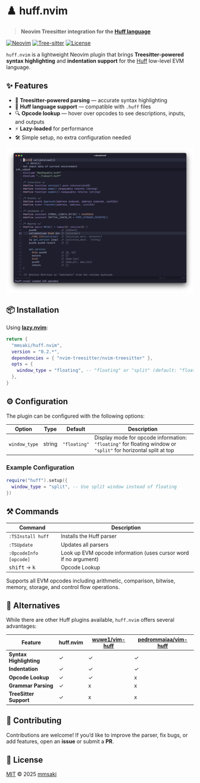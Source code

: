 # ♟️ huff.nvim

> **Neovim Treesitter integration for the [Huff language](https://docs.huff.sh/)**

[![Neovim](https://img.shields.io/badge/Neovim-0.9+-57A143?style=flat\&logo=neovim)](https://neovim.io)
[![Tree-sitter](https://img.shields.io/badge/Tree--sitter-Supported-blue?style=flat)](https://tree-sitter.github.io/tree-sitter/)
[![License](https://img.shields.io/github/license/mmsaki/huff.nvim?color=blue)](LICENSE)

`huff.nvim` is a lightweight Neovim plugin that brings **Treesitter-powered syntax highlighting** and **indentation support** for the [Huff](https://docs.huff.sh/) low-level EVM language.

## ✨ Features

* 🧩 **Treesitter-powered parsing** — accurate syntax highlighting
* 📜 **Huff language support** — compatible with `.huff` files
* 🔍 **Opcode lookup** — hover over opcodes to see descriptions, inputs, and outputs
* ⚡ **Lazy-loaded** for performance
* 🛠️ Simple setup, no extra configuration needed

![screenshot](./img/screenshot.png)

## 📦 Installation

Using **[lazy.nvim](https://github.com/folke/lazy.nvim)**:

```lua
return {
  "mmsaki/huff.nvim",
  version = "0.2.*",
  dependencies = { "nvim-treesitter/nvim-treesitter" },
  opts = {
    window_type = "floating", -- "floating" or "split" (default: "floating")
  },
}
```

## ⚙️ Configuration

The plugin can be configured with the following options:

| Option | Type | Default | Description |
| --- | --- | --- | --- |
| `window_type` | string | `"floating"` | Display mode for opcode information: `"floating"` for floating window or `"split"` for horizontal split at top |

### Example Configuration

```lua
require("huff").setup({
  window_type = "split", -- Use split window instead of floating
})
```

## ⚒️ Commands

| Command           | Description              |
| ----------------- | ------------------------ |
| `:TSInstall huff` | Installs the Huff parser |
| `:TSUpdate`       | Updates all parsers      |
| `:OpcodeInfo [opcode]` | Look up EVM opcode information (uses cursor word if no argument) |
| <kbd>shift</kbd> → <kbd>k</kbd> | Opcode Lookup |

Supports all EVM opcodes including arithmetic, comparison, bitwise, memory, storage, and control flow operations.

## 🔄 Alternatives

While there are other Huff plugins available, `huff.nvim` offers several advantages:

| Feature | huff.nvim | [wuwe1/vim-huff](https://github.com/wuwe1/vim-huff) | [pedrommaiaa/vim-huff](https://github.com/pedrommaiaa/vim-huff) |
| --- | --- | --- | --- |
| **Syntax Highlighting** | ✓ | ✓ | ✓ |
| **Indentation** | ✓ | ✓ | ✓ |
| **Opcode Lookup** | ✓ | ✓ | x |
| **Grammar Parsing** | ✓ | x | x |
| **TreeSitter Support** | ✓ | x | x |

## 🤝 Contributing

Contributions are welcome!
If you’d like to improve the parser, fix bugs, or add features, open an **issue** or submit a **PR**.

## 📜 License

[MIT](LICENSE) © 2025 [mmsaki](https://github.com/mmsaki)
